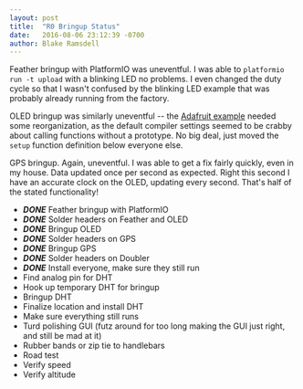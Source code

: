 ```yaml
---
layout: post
title:  "R0 Bringup Status"
date:   2016-08-06 23:12:39 -0700
author: Blake Ramsdell
---
```

Feather bringup with PlatformIO was uneventful. I was able to `platformio run -t upload` with a blinking LED no problems. I even changed the duty cycle so that I wasn't confused by the blinking LED example that was probably already running from the factory.

OLED bringup was similarly uneventful -- the [Adafruit example][adafruit-ssd1306-example] needed some reorganization, as the default compiler settings seemed to be crabby about calling functions without a prototype. No big deal, just moved the `setup` function definition below everyone else.

GPS bringup. Again, uneventful. I was able to get a fix fairly quickly, even in my house. Data updated once per second as expected. Right this second I have an accurate clock on the OLED, updating every second. That's half of the stated functionality!

* ***DONE*** Feather bringup with PlatformIO
* ***DONE*** Solder headers on Feather and OLED
* ***DONE*** Bringup OLED
* ***DONE*** Solder headers on GPS
* ***DONE*** Bringup GPS
* ***DONE*** Solder headers on Doubler
* ***DONE*** Install everyone, make sure they still run
* Find analog pin for DHT
* Hook up temporary DHT for bringup
* Bringup DHT
* Finalize location and install DHT
* Make sure everything still runs
* Turd polishing GUI (futz around for too long making the GUI just right, and still be mad at it)
* Rubber bands or zip tie to handlebars
* Road test
* Verify speed
* Verify altitude

[adafruit-ssd1306-example]: https://github.com/adafruit/Adafruit_SSD1306/blob/master/examples/ssd1306_128x32_i2c/ssd1306_128x32_i2c.ino
